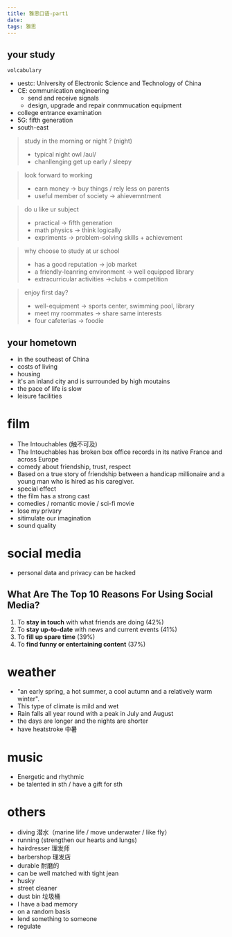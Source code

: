 ```yaml
---
title: 雅思口语-part1
date: 
tags: 雅思
---
```


## your study

<!--more-->

`volcabulary`

+ uestc: University of Electronic Science and Technology of China
+ CE: communication engineering
  + send and receive signals
  + design, upgrade and repair conmmucation equipment
+ college entrance examination
+ 5G: fifth generation
+ south-east 

> study in the morning or night ? (night)
>
> + typical night owl /aul/
> + chanllenging get up early / sleepy

> look forward to working 
>
> + earn money -> buy things / rely less on parents
> + useful member of society -> ahievemntment

> do u like ur subject
>
> + practical -> fifth generation
> + math physics -> think logically  
> + expriments -> problem-solving skills + achievement 

> why choose to study at ur school
>
> + has a good reputation -> job market
> + a friendly-leanring environment -> well equipped library 
> + extracurricular activities ->clubs + competition

> enjoy first day?
>
> + well-equipment -> sports center, swimming pool, library
> + meet my roommates -> share same interests
> + four cafeterias -> foodie

## your hometown

+ in the southeast of China 
+ costs of living 
+ housing 
+ it's an inland city and is surrounded by high moutains
+ the pace of life is slow
+ leisure facilities

# film

+ The Intouchables (触不可及)
+ The Intouchables has broken box office records in its native France and across Europe
+  comedy about friendship, trust, respect
+ Based on a true story of friendship between a handicap millionaire and a young man who is hired as his caregiver.
+ special effect 
+ the film has a strong cast
+ comedies / romantic movie / sci-fi movie
+ lose my privary
+ sitimulate our imagination
+ sound quality

# social media

+ personal data and privacy can be hacked

## What Are The Top 10 Reasons For Using Social Media?

1. To **stay in touch** with what friends are doing (42%)
2. To **stay up-to-date** with news and current events (41%)
3. To **fill up spare time** (39%)
4. To **find funny or entertaining content** (37%)

# weather

+ "an early spring, a hot summer, a cool autumn and a relatively warm winter".
+ This type of climate is mild and wet
+  Rain falls all year round with a peak in July and August
+ the days are longer and the nights are shorter
+ have heatstroke 中暑

# music

+ Energetic and rhythmic
+ be talented in sth  /  have a gift for sth

# others

+ diving 潜水（marine life / move underwater / like fly）
+ running (strengthen our hearts and lungs)
+ hairdresser 理发师
+ barbershop 理发店
+ durable 耐磨的
+ can be well matched with tight jean
+ husky
+ street cleaner
+ dust bin 垃圾桶
+ I have a bad memory   
+ on a random basis
+ lend something to someone
+ regulate